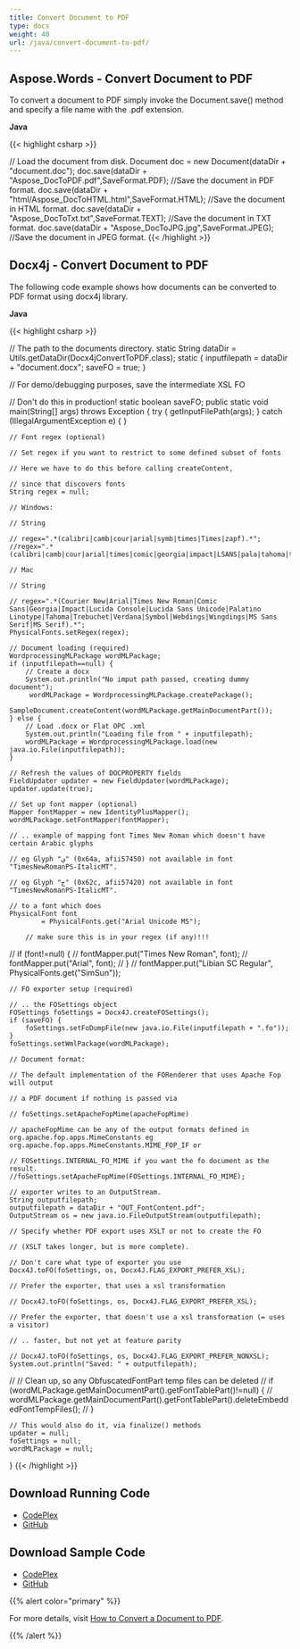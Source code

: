 ```yaml
---
title: Convert Document to PDF
type: docs
weight: 40
url: /java/convert-document-to-pdf/
---
```


## **Aspose.Words - Convert Document to PDF**
To convert a document to PDF simply invoke the Document.save() method and specify a file name with the .pdf extension.

**Java**

{{< highlight csharp >}}

// Load the document from disk.
Document doc = new Document(dataDir + "document.doc");
doc.save(dataDir + "Aspose_DocToPDF.pdf",SaveFormat.PDF); //Save the document in PDF format.
doc.save(dataDir + "html/Aspose_DocToHTML.html",SaveFormat.HTML); //Save the document in HTML format.
doc.save(dataDir + "Aspose_DocToTxt.txt",SaveFormat.TEXT); //Save the document in TXT format.
doc.save(dataDir + "Aspose_DocToJPG.jpg",SaveFormat.JPEG); //Save the document in JPEG format.
{{< /highlight >}}
## **Docx4j - Convert Document to PDF**
The following code example shows how documents can be converted to PDF format using docx4j library.

**Java**

{{< highlight csharp >}}

// The path to the documents directory.
static String dataDir = Utils.getDataDir(Docx4jConvertToPDF.class);
static {
	inputfilepath = dataDir + "document.docx";
	saveFO = true;
}

// For demo/debugging purposes, save the intermediate XSL FO

// Don't do this in production!
static boolean saveFO;
public static void main(String[] args)
		throws Exception {
	try {
		getInputFilePath(args);
	} catch (IllegalArgumentException e) {
	}

	// Font regex (optional)

	// Set regex if you want to restrict to some defined subset of fonts

	// Here we have to do this before calling createContent,

	// since that discovers fonts
	String regex = null;

	// Windows:

	// String

	// regex=".*(calibri|camb|cour|arial|symb|times|Times|zapf).*";
	//regex=".*(calibri|camb|cour|arial|times|comic|georgia|impact|LSANS|pala|tahoma|trebuc|verdana|symbol|webdings|wingding).*";

	// Mac

	// String

	// regex=".*(Courier New|Arial|Times New Roman|Comic Sans|Georgia|Impact|Lucida Console|Lucida Sans Unicode|Palatino Linotype|Tahoma|Trebuchet|Verdana|Symbol|Webdings|Wingdings|MS Sans Serif|MS Serif).*";
	PhysicalFonts.setRegex(regex);

	// Document loading (required)
	WordprocessingMLPackage wordMLPackage;
	if (inputfilepath==null) {
		// Create a docx
		System.out.println("No imput path passed, creating dummy document");
		 wordMLPackage = WordprocessingMLPackage.createPackage();
		 SampleDocument.createContent(wordMLPackage.getMainDocumentPart());
	} else {
		// Load .docx or Flat OPC .xml
		System.out.println("Loading file from " + inputfilepath);
		wordMLPackage = WordprocessingMLPackage.load(new java.io.File(inputfilepath));
	}

	// Refresh the values of DOCPROPERTY fields
	FieldUpdater updater = new FieldUpdater(wordMLPackage);
	updater.update(true);

	// Set up font mapper (optional)
	Mapper fontMapper = new IdentityPlusMapper();
	wordMLPackage.setFontMapper(fontMapper);

	// .. example of mapping font Times New Roman which doesn't have certain Arabic glyphs

	// eg Glyph "ي" (0x64a, afii57450) not available in font "TimesNewRomanPS-ItalicMT".

	// eg Glyph "ج" (0x62c, afii57420) not available in font "TimesNewRomanPS-ItalicMT".

	// to a font which does
	PhysicalFont font
			= PhysicalFonts.get("Arial Unicode MS");

		// make sure this is in your regex (if any)!!!
//		if (font!=null) {
//			fontMapper.put("Times New Roman", font);
//			fontMapper.put("Arial", font);
//		}
//		fontMapper.put("Libian SC Regular", PhysicalFonts.get("SimSun"));

	// FO exporter setup (required)

	// .. the FOSettings object
	FOSettings foSettings = Docx4J.createFOSettings();
	if (saveFO) {
		foSettings.setFoDumpFile(new java.io.File(inputfilepath + ".fo"));
	}
	foSettings.setWmlPackage(wordMLPackage);

	// Document format:

	// The default implementation of the FORenderer that uses Apache Fop will output

	// a PDF document if nothing is passed via

	// foSettings.setApacheFopMime(apacheFopMime)

	// apacheFopMime can be any of the output formats defined in org.apache.fop.apps.MimeConstants eg org.apache.fop.apps.MimeConstants.MIME_FOP_IF or

	// FOSettings.INTERNAL_FO_MIME if you want the fo document as the result.
	//foSettings.setApacheFopMime(FOSettings.INTERNAL_FO_MIME);

	// exporter writes to an OutputStream.
	String outputfilepath;
	outputfilepath = dataDir + "OUT_FontContent.pdf";
	OutputStream os = new java.io.FileOutputStream(outputfilepath);

	// Specify whether PDF export uses XSLT or not to create the FO

	// (XSLT takes longer, but is more complete).

	// Don't care what type of exporter you use
	Docx4J.toFO(foSettings, os, Docx4J.FLAG_EXPORT_PREFER_XSL);

	// Prefer the exporter, that uses a xsl transformation

	// Docx4J.toFO(foSettings, os, Docx4J.FLAG_EXPORT_PREFER_XSL);

	// Prefer the exporter, that doesn't use a xsl transformation (= uses a visitor)

	// .. faster, but not yet at feature parity

	// Docx4J.toFO(foSettings, os, Docx4J.FLAG_EXPORT_PREFER_NONXSL);
	System.out.println("Saved: " + outputfilepath);
//
		// Clean up, so any ObfuscatedFontPart temp files can be deleted
//		if (wordMLPackage.getMainDocumentPart().getFontTablePart()!=null) {
//			wordMLPackage.getMainDocumentPart().getFontTablePart().deleteEmbeddedFontTempFiles();
//		}

	// This would also do it, via finalize() methods
	updater = null;
	foSettings = null;
	wordMLPackage = null;
}
{{< /highlight >}}
## **Download Running Code**
- [CodePlex](https://aspose-wordsjavadocx4j.codeplex.com/releases/view/618874)
- [GitHub](https://github.com/aspose-words/Aspose.Words-for-Java/releases/tag/Aspose.Words_Java_for_Docx4j-v1.0.0)
## **Download Sample Code**
- [CodePlex](https://aspose-wordsjavadocx4j.codeplex.com/SourceControl/latest#src/main/java/com/aspose/words/examples/featurescomparison/documents/converttopdf/)
- [GitHub](https://github.com/aspose-words/Aspose.Words-for-Java/tree/master/Plugins/Aspose.Words-for-Java_for_Docx4j/src/main/java/com/aspose/words/examples/featurescomparison/documents/converttopdf)

{{% alert color="primary" %}} 

For more details, visit [How to Convert a Document to PDF](/words/java/converting-a-microsoft-word-document-using-save-method/#convertingamicrosoftworddocumentusingsavemethod-convertadocumenttopdf).

{{% /alert %}}
